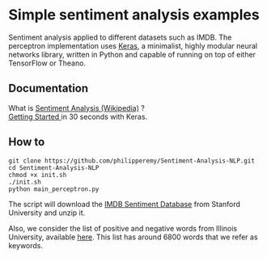 # Simple sentiment analysis examples 
Sentiment analysis applied to different datasets such as IMDB. The perceptron implementation uses [Keras](http://keras.io/), a minimalist, highly modular neural networks library, written in Python and capable of running on top of either TensorFlow or Theano.

## Documentation
What is [Sentiment Analysis (Wikipedia)](https://en.wikipedia.org/wiki/Sentiment_analysis) ?  <br />
[Getting Started ](http://keras.io/#getting-started-30-seconds-to-keras) in 30 seconds with Keras.

## How to

```
git clone https://github.com/philipperemy/Sentiment-Analysis-NLP.git
cd Sentiment-Analysis-NLP
chmod +x init.sh
./init.sh
python main_perceptron.py
```

The script will download the [IMDB Sentiment Database](http://ai.stanford.edu/~amaas/data/sentiment/) from Stanford University and unzip it.

Also, we consider the list of positive and negative words from Illinois University, available [here](https://www.cs.uic.edu/~liub/FBS/sentiment-analysis.html#lexicon). This list has around 6800 words that we refer as keywords.
